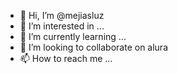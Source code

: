 - 👋 Hi, I’m @mejiasluz
- 👀 I’m interested in ...
- 🌱 I’m currently learning ...
- 💞️ I’m looking to collaborate on alura 
- 📫 How to reach me ...

<!---
mejiasluz/mejiasluz is a ✨ special ✨ repository because its `README.md` (this file) appears on your GitHub profile.
You can click the Preview link to take a look at your changes.
--->
